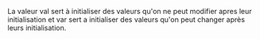 La valeur val sert à initialiser des valeurs qu'on ne peut modifier apres leur initialisation et var sert a initialiser des valeurs qu'on peut changer après leurs initialisation.